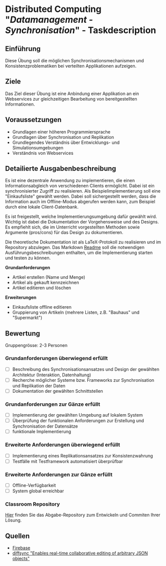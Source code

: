 # Distributed Computing "*Datamanagement - Synchronisation*" - Taskdescription

## Einführung
Diese Übung soll die möglichen Synchronisationsmechanismen und Konsistenzproblematiken bei verteilten Applikationen aufzeigen.

## Ziele
Das Ziel dieser Übung ist eine Anbindung einer Applikation an ein Webservices zur gleichzeitigen Bearbeitung von bereitgestellten Informationen.

## Voraussetzungen
* Grundlagen einer höheren Programmiersprache
* Grundlagen über Synchronisation und Replikation
* Grundlegendes Verständnis über Entwicklungs- und Simulationsumgebungen
* Verständnis von Webservices

## Detailierte Ausgabenbeschreibung
Es ist eine dezentrale Anwendung zu implementieren, die einen Informationsabgleich von verschiedenen Clients ermöglicht. Dabei ist ein synchronisierter Zugriff zu realisieren. Als Beispielimplementierung soll eine "Einkaufsliste" gewählt werden. Dabei soll sichergestellt werden, dass die Information auch im Offline-Modus abgerufen werden kann, zum Beispiel durch eine lokale Client-Datenbank.

Es ist freigestellt, welche Implementierungsumgebung dafür gewählt wird. Wichtig ist dabei die Dokumentation der Vorgehensweise und des Designs. Es empfiehlt sich, die im Unterricht vorgestellten Methoden sowie Argumente (pros/cons) für das Design zu dokumentieren.

Die theoretische Dokumentation ist als LaTeX-Protokoll zu realisieren und im Repository abzulegen. Das Markdown [Readme](README.md) soll die notwendigen Ausführungsbeschreibungen enthalten, um die Implementierung starten und testen zu können.

**Grundanforderungen**
- Artikel erstellen (Name und Menge)
- Artikel als gekauft kennzeichnen
- Artikel editieren und löschen

**Erweiterungen**
- Einkaufsliste offline editieren
- Gruppierung von Artikeln (mehrere Listen, z.B. "Bauhaus" und "Supermarkt")

## Bewertung
Gruppengrösse: 2-3 Personen
### Grundanforderungen **überwiegend erfüllt**
- [ ] Beschreibung des Synchronisationsansatzes und Design der gewählten Architektur (Interaktion, Datenhaltung)
- [ ] Recherche möglicher Systeme bzw. Frameworks zur Synchronisation und Replikation der Daten
- [ ] Dokumentation der gewählten Schnittstellen
### Grundanforderungen **zur Gänze erfüllt**
- [ ] Implementierung der gewählten Umgebung auf lokalem System
- [ ] Überprüfung der funktionalen Anforderungen zur Erstellung und Synchronisation der Datensätze
- [ ] funktionale Implementierung
### Erweiterte Anforderungen **überwiegend erfüllt**
- [ ] Implementierung eines Replikationsansatzes zur Konsistenzwahrung
- [ ] Testfälle mit Testframework automatisiert überprüfbar
### Erweiterte Anforderungen **zur Gänze erfüllt**
- [ ] Offline-Verfügbarkeit
- [ ] System global erreichbar

### Classroom Repository
[Hier](https://classroom.github.com/g/filjznW3) finden Sie das Abgabe-Repository zum Entwickeln und Commiten Ihrer Lösung.

## Quellen
* [Firebase](https://firebase.google.com/docs/database/)
* [diffsync "Enables real-time collaborative editing of arbitrary JSON objects"](https://github.com/janmonschke/diffsync)
